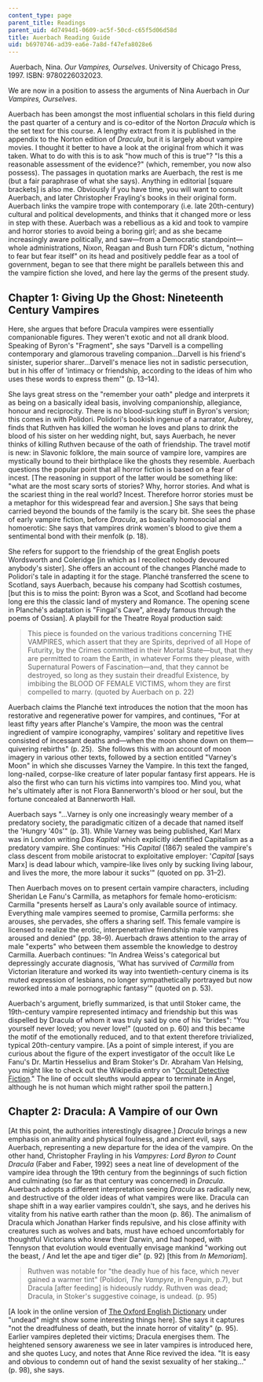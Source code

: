```yaml
---
content_type: page
parent_title: Readings
parent_uid: 4d7494d1-0609-ac5f-50cd-c65f5d06d58d
title: Auerbach Reading Guide
uid: b6970746-ad39-ea6e-7a8d-f47efa8028e6
---
```


 Auerbach, Nina. _Our Vampires, Ourselves_. University of Chicago Press, 1997. ISBN: 9780226032023.

We are now in a position to assess the arguments of Nina Auerbach in _Our Vampires, Ourselves_.

Auerbach has been amongst the most influential scholars in this field during the past quarter of a century and is co-editor of the Norton _Dracula_ which is the set text for this course. A lengthy extract from it is published in the appendix to the Norton edition of _Dracula_, but it is largely about vampire movies. I thought it better to have a look at the original from which it was taken. What to do with this is to ask "how much of this is true"? "Is this a reasonable assessment of the evidence?" (which, remember, you now also possess). The passages in quotation marks are Auerbach, the rest is me (but a fair paraphrase of what she says). Anything in editorial \[square brackets\] is also me. Obviously if you have time, you will want to consult Auerbach, and later Christopher Frayling's books in their original form. Auerbach links the vampire trope with contemporary (i.e. late 20th-century) cultural and political developments, and thinks that it changed more or less in step with these. Auerbach was a rebellious as a kid and took to vampire and horror stories to avoid being a boring girl; and as she became increasingly aware politically, and saw—from a Democratic standpoint—whole administrations, Nixon, Reagan and Bush turn FDR's dictum, "nothing to fear but fear itself" on its head and positively peddle fear as a tool of government, began to see that there might be parallels between this and the vampire fiction she loved, and here lay the germs of the present study.

Chapter 1: Giving Up the Ghost: Nineteenth Century Vampires
-----------------------------------------------------------

Here, she argues that before Dracula vampires were essentially companionable figures. They weren't exotic and not all drank blood. Speaking of Byron's "Fragment", she says "Darvell is a compelling contemporary and glamorous traveling companion…Darvell is his friend's sinister, superior sharer...Darvell's menace lies not in sadistic persecution, but in his offer of 'intimacy or friendship, according to the ideas of him who uses these words to express them'" (p. 13–14).

She lays great stress on the "remember your oath" pledge and interprets it as being on a basically ideal basis, involving companionship, allegiance, honour and reciprocity. There is no blood-sucking stuff in Byron's version; this comes in with Polidori. Polidori's bookish ingenue of a narrator, Aubrey, finds that Ruthven has killed the woman he loves and plans to drink the blood of his sister on her wedding night, but, says Auerbach, he never thinks of killing Ruthven because of the oath of friendship. The travel motif is new: in Slavonic folklore, the main source of vampire lore, vampires are mystically bound to their birthplace like the ghosts they resemble. Auerbach questions the popular point that all horror fiction is based on a fear of incest. \[The reasoning in support of the latter would be something like: "what are the most scary sorts of stories? Why, horror stories. And what is the scariest thing in the real world? Incest. Therefore horror stories must be a metaphor for this widespread fear and aversion.\] She says that being carried beyond the bounds of the family is the scary bit. She sees the phase of early vampire fiction, before _Dracula_, as basically homosocial and homoerotic: She says that vampires drink women's blood to give them a sentimental bond with their menfolk (p. 18).

She refers for support to the friendship of the great English poets Wordsworth and Coleridge \[in which as I recollect nobody devoured anybody's sister\]. She offers an account of the changes Planché made to Polidori's tale in adapting it for the stage. Planché transferred the scene to Scotland, says Auerbach, because his company had Scottish costumes, \[but this is to miss the point: Byron was a Scot, and Scotland had become long ere this the classic land of mystery and Romance. The opening scene in Planché's adaptation is "Fingal's Cave", already famous through the poems of Ossian\]. A playbill for the Theatre Royal production said:

> This piece is founded on the various traditions concerning THE VAMPIRES, which assert that they are Spirits, deprived of all Hope of Futurity, by the Crimes committed in their Mortal State—but, that they are permitted to roam the Earth, in whatever Forms they please, with Supernatural Powers of Fascination—and, that they cannot be destroyed, so long as they sustain their dreadful Existence, by imbibing the BLOOD OF FEMALE VICTIMS, whom they are first compelled to marry. (quoted by Auerbach on p. 22)

Auerbach claims the Planché text introduces the notion that the moon has restorative and regenerative power for vampires, and continues, "For at least fifty years after Planche's Vampire, the moon was the central ingredient of vampire iconography, vampires' solitary and repetitive lives consisted of incessant deaths and—when the moon shone down on them—quivering rebirths" (p. 25).  She follows this with an account of moon imagery in various other texts, followed by a section entitled "Varney's Moon" in which she discusses Varney the Vampire. In this text the fanged, long-nailed, corpse-like creature of later popular fantasy first appears. He is also the first who can turn his victims into vampires too. Mind you, what he's ultimately after is not Flora Bannerworth's blood or her soul, but the fortune concealed at Bannerworth Hall.

Auerbach says "…Varney is only one increasingly weary member of a predatory society, the paradigmatic citizen of a decade that named itself the 'Hungry '40s'" (p. 31). While Varney was being published, Karl Marx was in London writing _Das Kapital_ which explicitly identified Capitalism as a predatory vampire. She continues: "His _Capital_ (1867) sealed the vampire's class descent from mobile aristocrat to exploitative employer: '_Capital_ \[says Marx\] is dead labour which, vampire-like lives only by sucking living labour, and lives the more, the more labour it sucks'" (quoted on pp. 31–2). 

Then Auerbach moves on to present certain vampire characters, including Sheridan Le Fanu's Carmilla, as metaphors for female homo-eroticism: Carmilla "presents herself as Laura's only available source of intimacy. Everything male vampires seemed to promise, Carmilla performs: she arouses, she pervades, she offers a sharing self. This female vampire is licensed to realize the erotic, interpenetrative friendship male vampires aroused and denied" (pp. 38–9). Auerbach draws attention to the array of male "experts" who between them assemble the knowledge to destroy Carmilla. Auerbach continues: "In Andrea Weiss's categorical but depressingly accurate diagnosis, 'What has survived of _Carmilla_ from Victorian literature and worked its way into twentieth-century cinema is its muted expression of lesbians, no longer sympathetically portrayed but now reworked into a male pornographic fantasy'" (quoted on p. 53).

Auerbach's argument, briefly summarized, is that until Stoker came, the 19th-century vampire represented intimacy and friendship but this was dispelled by Dracula of whom it was truly said by one of his "brides": "You yourself never loved; you never love!" (quoted on p. 60) and this became the motif of the emotionally reduced, and to that extent therefore trivialized, typical 20th-century vampire. \[As a point of simple interest, if you are curious about the figure of the expert investigator of the occult like Le Fanu's Dr. Martin Hesselius and Bram Stoker's Dr. Abraham Van Helsing, you might like to check out the Wikipedia entry on "[Occult Detective Fiction](http://en.wikipedia.org/wiki/Occult_doctor)." The line of occult sleuths would appear to terminate in Angel, although he is not human which might rather spoil the pattern.\]

Chapter 2: Dracula: A Vampire of our Own
----------------------------------------

\[At this point, the authorities interestingly disagree.\] _Dracula_ brings a new emphasis on animality and physical foulness, and ancient evil, says Auerbach, representing a new departure for the idea of the vampire. On the other hand, Christopher Frayling in his _Vampyres: Lord Byron to Count Dracula_ (Faber and Faber, 1992) sees a neat line of development of the vampire idea through the 19th century from the beginnings of such fiction and culminating (so far as that century was concerned) in _Dracula_. Auerbach adopts a different interpretation seeing _Dracula_ as radically new, and destructive of the older ideas of what vampires were like. Dracula can shape shift in a way earlier vampires couldn't, she says, and he derives his vitality from his native earth rather than the moon (p. 86). The animalism of Dracula which Jonathan Harker finds repulsive, and his close affinity with creatures such as wolves and bats, must have echoed uncomfortably for thoughtful Victorians who knew their Darwin, and had hoped, with Tennyson that evolution would eventually envisage mankind "working out the beast, / And let the ape and tiger die" (p. 92) \[this from _In Memoriam_\].

> Ruthven was notable for "the deadly hue of his face, which never gained a warmer tint" (Polidori, _The Vampyre_, in Penguin, p.7), but Dracula \[after feeding\] is hideously ruddy. Ruthven was dead; Dracula, in Stoker's suggestive coinage, is undead. (p. 95)

\[A look in the online version of [The Oxford English Dictionary](http://www.oed.com/) under "undead" might show some interesting things here\]. She says it captures "not the dreadfulness of death, but the innate horror of vitality" (p. 95).  Earlier vampires depleted their victims; Dracula energises them. The heightened sensory awareness we see in later vampires is introduced here, and she quotes Lucy, and notes that Anne Rice revived the idea. "It is easy and obvious to condemn out of hand the sexist sexuality of her staking…" (p. 98), she says.
